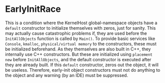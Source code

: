 # EarlyInitRace

This is a condition where the KernelHost global-namespace objects have a `default` constructor to initialize themselves with zeros, just for sanity. This may actually cause catastrophic problems if, they are used before the `InitAllObjects` function is called by `Main()`. To provide basic services like `Console`, `kmalloc`, `physical/virtual memory` to the constructors, these must be initialized beforehand. As they themselves are also built in C++, they internally use C++ constructors. But these are initialized using `placement new` before `InitAllObjects`, and the default constructor is executed after they are already built. If this `default` constructor, zeros out the object, it will be useless. Therefore, early-init object constructors must not do anything to the object and any warning (by an IDE) must be suppressed.